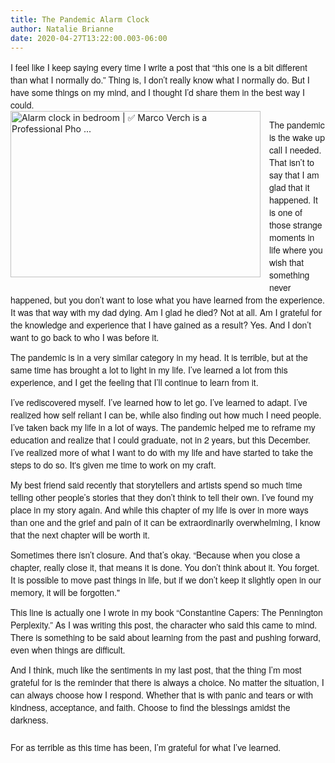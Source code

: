 ```yaml
---
title: The Pandemic Alarm Clock
author: Natalie Brianne
date: 2020-04-27T13:22:00.003-06:00
---
```

<div class="p1" style="font-family: &quot;Helvetica Neue&quot;; font-stretch: normal; font-variant-east-asian: normal; font-variant-numeric: normal; line-height: normal;">I feel like I keep saying every time I write a post that “this one is a bit different than what I normally do.” Thing is, I don’t really know what I normally do. But I have some things on my mind, and I thought I’d share them in the best way I could.&nbsp;</div><div class="separator" style="clear: both; text-align: center;"></div><div style="clear: left; float: left; margin-bottom: 1em; margin-right: 1em;"><img alt="Alarm clock in bedroom | ✅ Marco Verch is a Professional Pho ..." height="266" src="https://live.staticflickr.com/4739/38988314371_a84b810c2e_b.jpg" width="400" /></div>
<div class="p2" style="font-family: &quot;Helvetica Neue&quot;; font-stretch: normal; font-variant-east-asian: normal; font-variant-numeric: normal; line-height: normal; min-height: 12px;"></div><div class="p1" style="font-family: &quot;Helvetica Neue&quot;; font-stretch: normal; font-variant-east-asian: normal; font-variant-numeric: normal; line-height: normal;">The pandemic is the wake up call I needed. That isn’t to say that I am glad that it happened. It is one of those strange moments in life where you wish that something never happened, but you don’t want to lose what you have learned from the experience. It was that way with my dad dying. Am I glad he died? Not at all. Am I grateful for the knowledge and experience that I have gained as a result? Yes. And I don’t want to go back to who I was before it.</div><div class="p2" style="font-family: &quot;Helvetica Neue&quot;; font-stretch: normal; font-variant-east-asian: normal; font-variant-numeric: normal; line-height: normal; min-height: 12px;">
</div><div class="p1" style="font-family: &quot;Helvetica Neue&quot;; font-stretch: normal; font-variant-east-asian: normal; font-variant-numeric: normal; line-height: normal;">The pandemic is in a very similar category in my head. It is terrible, but at the same time has brought a lot to light in my life. I’ve learned a lot from this experience, and I get the feeling that I’ll continue to learn from it.</div><div class="p2" style="font-family: &quot;Helvetica Neue&quot;; font-stretch: normal; font-variant-east-asian: normal; font-variant-numeric: normal; line-height: normal; min-height: 12px;">
</div><div class="p1" style="font-family: &quot;Helvetica Neue&quot;; font-stretch: normal; font-variant-east-asian: normal; font-variant-numeric: normal; line-height: normal;">I’ve rediscovered myself. I’ve learned how to let go. I’ve learned to adapt. I’ve realized how self reliant I can be, while also finding out how much I need people. I’ve taken back my life in a lot of ways. The pandemic helped me to reframe my education and realize that I could graduate, not in 2 years, but this December. I’ve realized more of what I want to do with my life and have started to take the steps to do so. It's given me time to work on my craft.</div><div class="p2" style="font-family: &quot;Helvetica Neue&quot;; font-stretch: normal; font-variant-east-asian: normal; font-variant-numeric: normal; line-height: normal; min-height: 12px;">
</div><div class="p1" style="font-family: &quot;Helvetica Neue&quot;; font-stretch: normal; font-variant-east-asian: normal; font-variant-numeric: normal; line-height: normal;">My best friend said recently that storytellers and artists spend so much time telling other people’s stories that they don’t think to tell their own. I’ve found my place in my story again. And while this chapter of my life is over in more ways than one and the grief and pain of it can be extraordinarily overwhelming, I know that the next chapter will be worth it.&nbsp;</div><div class="p2" style="font-family: &quot;Helvetica Neue&quot;; font-stretch: normal; font-variant-east-asian: normal; font-variant-numeric: normal; line-height: normal; min-height: 12px;">
</div><div class="p1" style="font-family: &quot;Helvetica Neue&quot;; font-stretch: normal; font-variant-east-asian: normal; font-variant-numeric: normal; line-height: normal;">Sometimes there isn’t closure. And that’s okay. “Because when you close a chapter, really close it, that means it is done. You don’t think about it. You forget. It is possible to move past things in life, but if we don’t keep it slightly open in our memory, it will be forgotten."</div><div class="p2" style="font-family: &quot;Helvetica Neue&quot;; font-stretch: normal; font-variant-east-asian: normal; font-variant-numeric: normal; line-height: normal; min-height: 12px;">
</div><div class="p1" style="font-family: &quot;Helvetica Neue&quot;; font-stretch: normal; font-variant-east-asian: normal; font-variant-numeric: normal; line-height: normal;">This line is actually one I wrote in my book “Constantine Capers: The Pennington Perplexity.” As I was writing this post, the character who said this came to mind. There is something to be said about learning from the past and pushing forward, even when things are difficult.</div><div class="p2" style="font-family: &quot;Helvetica Neue&quot;; font-stretch: normal; font-variant-east-asian: normal; font-variant-numeric: normal; line-height: normal; min-height: 12px;">
</div><div class="p1" style="font-family: &quot;Helvetica Neue&quot;; font-stretch: normal; font-variant-east-asian: normal; font-variant-numeric: normal; line-height: normal;">And I think, much like the sentiments in my last post, that the thing I’m most grateful for is the reminder that there is always a choice. No matter the situation, I can always choose how I respond. Whether that is with panic and tears or with kindness, acceptance, and faith. Choose to find the blessings amidst the darkness.</div><div class="p2" style="font-family: &quot;Helvetica Neue&quot;; font-stretch: normal; font-variant-east-asian: normal; font-variant-numeric: normal; line-height: normal; min-height: 12px;">
</div><div class="p2" style="font-family: &quot;Helvetica Neue&quot;; font-stretch: normal; font-variant-east-asian: normal; font-variant-numeric: normal; line-height: normal; min-height: 12px;"></div><div class="p1" style="font-family: &quot;Helvetica Neue&quot;; font-stretch: normal; font-variant-east-asian: normal; font-variant-numeric: normal; line-height: normal;">For as terrible as this time has been, I’m grateful for what I’ve learned.</div><div class="p2" style="font-family: &quot;Helvetica Neue&quot;; font-stretch: normal; font-variant-east-asian: normal; font-variant-numeric: normal; line-height: normal; min-height: 12px;">
</div><div class="p2" style="font-family: &quot;Helvetica Neue&quot;; font-size: 11px; font-stretch: normal; font-variant-east-asian: normal; font-variant-numeric: normal; line-height: normal; min-height: 12px;">
</div>

